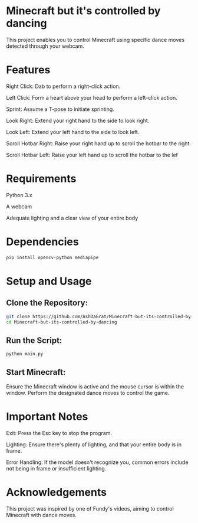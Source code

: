 # Minecraft but it's controlled by dancing

This project enables you to control Minecraft using specific dance moves detected through your webcam.

# Features

Right Click: Dab to perform a right-click action.

Left Click: Form a heart above your head to perform a left-click action.

Sprint: Assume a T-pose to initiate sprinting.

Look Right: Extend your right hand to the side to look right.

Look Left: Extend your left hand to the side to look left.

Scroll Hotbar Right: Raise your right hand up to scroll the hotbar to the right.

Scroll Hotbar Left: Raise your left hand up to scroll the hotbar to the lef

# Requirements

Python 3.x

A webcam

Adequate lighting and a clear view of your entire body

# Dependencies

```bash
pip install opencv-python mediapipe
```

# Setup and Usage

## Clone the Repository:

```bash
git clone https://github.com/AshDaGrat/Minecraft-but-its-controlled-by-dancing.git
cd Minecraft-but-its-controlled-by-dancing
```

## Run the Script:

```bash
python main.py
```

## Start Minecraft:

Ensure the Minecraft window is active and the mouse cursor is within the window.
Perform the designated dance moves to control the game.

# Important Notes

Exit: Press the Esc key to stop the program.

Lighting: Ensure there's plenty of lighting, and that your entire body is in frame.

Error Handling: If the model doesn't recognize you, common errors include not being in frame or insufficient lighting.

# Acknowledgements

This project was inspired by one of Fundy's videos, aiming to control Minecraft with dance moves.





